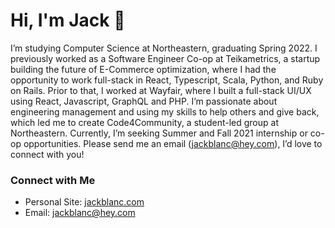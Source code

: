 # Hi, I'm Jack 👋

I’m studying Computer Science at Northeastern, graduating Spring 2022. I previously worked as a Software Engineer Co-op at Teikametrics, a startup building the future of E-Commerce optimization, where I had the opportunity to work full-stack in React, Typescript, Scala, Python, and Ruby on Rails. Prior to that, I worked at Wayfair, where I built a full-stack UI/UX using React, Javascript, GraphQL and PHP. I’m passionate about engineering management and using my skills to help others and give back, which led me to create Code4Community, a student-led group at Northeastern. Currently, I’m seeking Summer and Fall 2021 internship or co-op opportunities. Please send me an email (jackblanc@hey.com), I’d love to connect with you!

### Connect with Me

* Personal Site: [jackblanc.com](https://jackblanc.com)
* Email: jackblanc@hey.com
